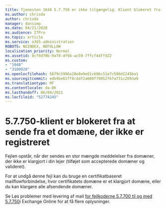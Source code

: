 ```yaml
---
title: Tjenesten 1048 5.7.750 er ikke tilgængelig. Klient blokeret fra at sende fra domæner, der ikke er registrerede
ms.author: chrisda
author: chrisda
manager: dansimp
ms.date: 04/21/2020
ms.audience: ITPro
ms.topic: article
ms.service: o365-administration
ROBOTS: NOINDEX, NOFOLLOW
localization_priority: Normal
ms.assetid: 8cf6d70b-9a78-4f04-ac59-7ffcf44ffd22
ms.custom:
- "1048"
- "3100026"
ms.openlocfilehash: 5879c5996a28e8e9e61c696c51e7c590d1245ba1
ms.sourcegitcommit: edb9be61ff8c4df2a600f70952f6fa731c2093a9
ms.translationtype: MT
ms.contentlocale: da-DK
ms.lasthandoff: 06/04/2021
ms.locfileid: "52774245"
---
```

# <a name="57750-client-blocked-from-sending-from-unregistered-domain"></a>5.7.750-klient er blokeret fra at sende fra et domæne, der ikke er registreret

Fejlen opstår, når der sendes en stor mængde meddelelser fra domæner, der ikke er klargjort i din lejer (tilføjet som accepterede domæner og valideret).

For at undgå denne fejl kan du bruge en certifikatbaseret mailflowforbindelse, hvor certifikatets domæne er et klargjort domæne, eller du kan klargøre alle afsendende domæner.

Se Løs problemer med levering af mail [for fejlkoderne 5.7.700 til og med 5.7.750](https://go.microsoft.com/fwlink/?linkid=2164955)i Exchange Online for at få flere oplysninger.